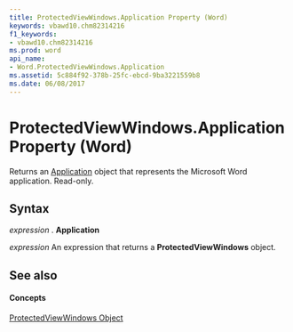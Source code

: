 ```yaml
---
title: ProtectedViewWindows.Application Property (Word)
keywords: vbawd10.chm82314216
f1_keywords:
- vbawd10.chm82314216
ms.prod: word
api_name:
- Word.ProtectedViewWindows.Application
ms.assetid: 5c884f92-378b-25fc-ebcd-9ba3221559b8
ms.date: 06/08/2017
---
```



# ProtectedViewWindows.Application Property (Word)

Returns an [Application](Word.Application.md) object that represents the Microsoft Word application. Read-only.


## Syntax

 _expression_ . **Application**

 _expression_ An expression that returns a **ProtectedViewWindows** object.


## See also


#### Concepts


[ProtectedViewWindows Object](Word.ProtectedViewWindows.md)

